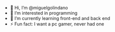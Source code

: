 - 👋 Hi, I’m @miguelgolindano
- 👀 I’m interested in programming
- 🌱 I’m currently learning front-end and back end
- ⚡ Fun fact: I want a pc gamer, never had one

<!---
miguelgolindano/miguelgolindano is a ✨ special ✨ repository because its `README.md` (this file) appears on your GitHub profile.
You can click the Preview link to take a look at your changes.
--->
